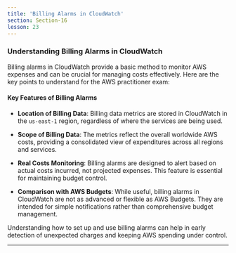 ```yaml
---
title: 'Billing Alarms in CloudWatch'
section: Section-16
lesson: 23
---
```


### Understanding Billing Alarms in CloudWatch

Billing alarms in CloudWatch provide a basic method to monitor AWS expenses and can be crucial for managing costs effectively. Here are the key points to understand for the AWS practitioner exam:

<!-- pagebreak -->

#### Key Features of Billing Alarms

- **Location of Billing Data**: Billing data metrics are stored in CloudWatch in the `us-east-1` region, regardless of where the services are being used.

- **Scope of Billing Data**: The metrics reflect the overall worldwide AWS costs, providing a consolidated view of expenditures across all regions and services.

<!-- pagebreak -->

- **Real Costs Monitoring**: Billing alarms are designed to alert based on actual costs incurred, not projected expenses. This feature is essential for maintaining budget control.

- **Comparison with AWS Budgets**: While useful, billing alarms in CloudWatch are not as advanced or flexible as AWS Budgets. They are intended for simple notifications rather than comprehensive budget management.

Understanding how to set up and use billing alarms can help in early detection of unexpected charges and keeping AWS spending under control.

---
